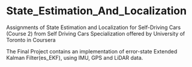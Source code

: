 # State_Estimation_And_Localization
Assignments of State Estimation and Localization for Self-Driving Cars (Course 2) from Self Driving Cars Specialization offered by University of Toronto in Coursera

The Final Project contains an implementation of error-state Extended Kalman Filter(es_EKF), using IMU, GPS and LiDAR data.

